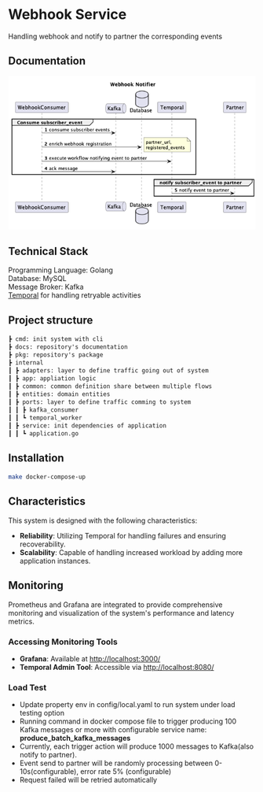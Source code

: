 # Webhook Service
Handling webhook and notify to partner the corresponding events

## Documentation
![Webhook Notifier](./docs/diagram/webhook_notifier.png)


## Technical Stack
Programming Language: Golang\
Database: MySQL\
Message Broker: Kafka\
[Temporal](https://temporal.io) for handling retryable activities

## Project structure
```
┣ cmd: init system with cli
┣ docs: repository's documentation
┣ pkg: repository's package
┣ internal
┃ ┣ adapters: layer to define traffic going out of system
┃ ┣ app: appliation logic
┃ ┣ common: common definition share between multiple flows
┃ ┣ entities: domain entities
┃ ┣ ports: layer to define traffic comming to system
┃ ┃ ┣ kafka_consumer
┃ ┃ ┗ temporal_worker
┃ ┣ service: init dependencies of application
┃ ┃ ┗ application.go
```

## Installation
```bash
make docker-compose-up
```

## Characteristics
This system is designed with the following characteristics:
- **Reliability**: Utilizing Temporal for handling failures and ensuring recoverability.
- **Scalability**: Capable of handling increased workload by adding more application instances.

## Monitoring
Prometheus and Grafana are integrated to provide comprehensive monitoring and visualization of the system's performance and latency metrics.

### Accessing Monitoring Tools
- **Grafana**: Available at [http://localhost:3000/](http://localhost:3000/)
- **Temporal Admin Tool**: Accessible via [http://localhost:8080/](http://localhost:8080/)

### Load Test
- Update property env in config/local.yaml to run system under load testing option
- Running command in docker compose file to trigger producing 100 Kafka messages or more with configurable
service name: **produce_batch_kafka_messages**
- Currently, each trigger action will produce 1000 messages to Kafka(also notify to partner). 
- Event send to partner will be randomly processing between 0-10s(configurable), error rate 5% (configurable)
- Request failed will be retried automatically


 
